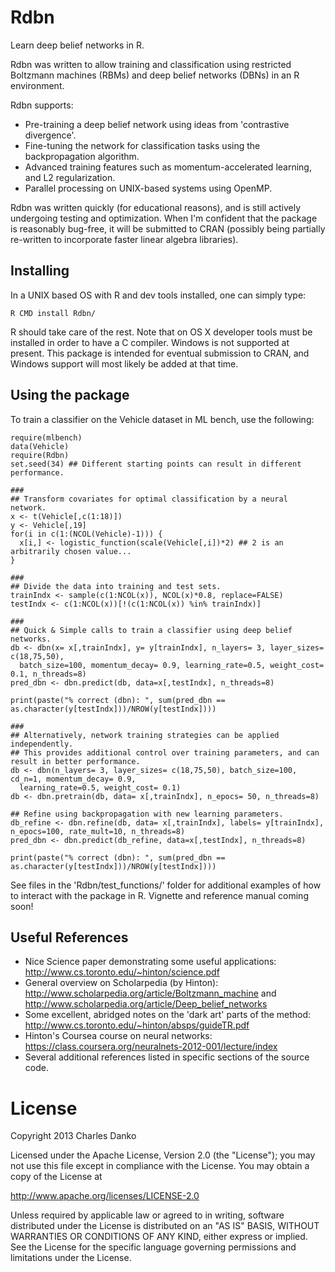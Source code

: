 Rdbn
====
Learn deep belief networks in R.

Rdbn was written to allow training and classification using restricted Boltzmann machines (RBMs) and deep belief networks (DBNs) in an R environment.  

Rdbn supports:
* Pre-training a deep belief network using ideas from 'contrastive divergence'.
* Fine-tuning the network for classification tasks using the backpropagation algorithm.
* Advanced training features such as momentum-accelerated learning, and L2 regularization.
* Parallel processing on UNIX-based systems using OpenMP.

Rdbn was written quickly (for educational reasons), and is still actively undergoing testing and optimization.  When I'm confident that the package is reasonably bug-free, it will be submitted to CRAN (possibly being partially re-written to incorporate faster linear algebra libraries).

Installing
----------
In a UNIX based OS with R and dev tools installed, one can simply type: 

    R CMD install Rdbn/

R should take care of the rest.  Note that on OS X developer tools must be installed in order to have a C compiler.  Windows is not supported at present.  This package is intended for eventual submission to CRAN, and Windows support will most likely be added at that time.


Using the package
-----------------
To train a classifier on the Vehicle dataset in ML bench, use the following:

    require(mlbench)
    data(Vehicle)
    require(Rdbn)
    set.seed(34) ## Different starting points can result in different performance.

    ###
    ## Transform covariates for optimal classification by a neural network.
    x <- t(Vehicle[,c(1:18)])
    y <- Vehicle[,19]
    for(i in c(1:(NCOL(Vehicle)-1))) {
      x[i,] <- logistic_function(scale(Vehicle[,i])*2) ## 2 is an arbitrarily chosen value... 
    }

    ###
    ## Divide the data into training and test sets.
    trainIndx <- sample(c(1:NCOL(x)), NCOL(x)*0.8, replace=FALSE)
    testIndx <- c(1:NCOL(x))[!(c(1:NCOL(x)) %in% trainIndx)]

    ###
    ## Quick & Simple calls to train a classifier using deep belief networks.
    db <- dbn(x= x[,trainIndx], y= y[trainIndx], n_layers= 3, layer_sizes= c(18,75,50), 
      batch_size=100, momentum_decay= 0.9, learning_rate=0.5, weight_cost= 0.1, n_threads=8)
    pred_dbn <- dbn.predict(db, data=x[,testIndx], n_threads=8)

    print(paste("% correct (dbn): ", sum(pred_dbn == as.character(y[testIndx]))/NROW(y[testIndx])))

    ###
    ## Alternatively, network training strategies can be applied independently.  
    ## This provides additional control over training parameters, and can result in better performance.
    db <- dbn(n_layers= 3, layer_sizes= c(18,75,50), batch_size=100, cd_n=1, momentum_decay= 0.9, 
      learning_rate=0.5, weight_cost= 0.1)
    db <- dbn.pretrain(db, data= x[,trainIndx], n_epocs= 50, n_threads=8)

    ## Refine using backpropagation with new learning parameters.
    db_refine <- dbn.refine(db, data= x[,trainIndx], labels= y[trainIndx], n_epocs=100, rate_mult=10, n_threads=8)
    pred_dbn <- dbn.predict(db_refine, data=x[,testIndx], n_threads=8)

    print(paste("% correct (dbn): ", sum(pred_dbn == as.character(y[testIndx]))/NROW(y[testIndx])))

See files in the 'Rdbn/test_functions/' folder for additional examples of how to interact with the package in R.  Vignette and reference manual coming soon!



Useful References
-----------------
* Nice Science paper demonstrating some useful applications: http://www.cs.toronto.edu/~hinton/science.pdf
* General overview on Scholarpedia (by Hinton): http://www.scholarpedia.org/article/Boltzmann_machine and http://www.scholarpedia.org/article/Deep_belief_networks
* Some excellent, abridged notes on the 'dark art' parts of the method: http://www.cs.toronto.edu/~hinton/absps/guideTR.pdf
* Hinton's Coursea course on neural networks: https://class.coursera.org/neuralnets-2012-001/lecture/index
* Several additional references listed in specific sections of the source code.

License
=======

Copyright 2013 Charles Danko

Licensed under the Apache License, Version 2.0 (the "License");
you may not use this file except in compliance with the License.
You may obtain a copy of the License at
 
   http://www.apache.org/licenses/LICENSE-2.0

Unless required by applicable law or agreed to in writing, software
distributed under the License is distributed on an "AS IS" BASIS,
WITHOUT WARRANTIES OR CONDITIONS OF ANY KIND, either express or implied.
See the License for the specific language governing permissions and
limitations under the License.
